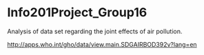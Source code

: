 # Info201Project_Group16
Analysis of data set regarding the joint effects of air pollution.

http://apps.who.int/gho/data/view.main.SDGAIRBOD392v?lang=en
